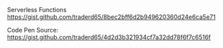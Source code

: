 
Serverless Functions
https://gist.github.com/traderd65/8bec2bff6d2b949620360d24e6ca5e71


Code Pen Source:
https://gist.github.com/traderd65/4d2d3b321934cf7a32dd78f6f7c6516f